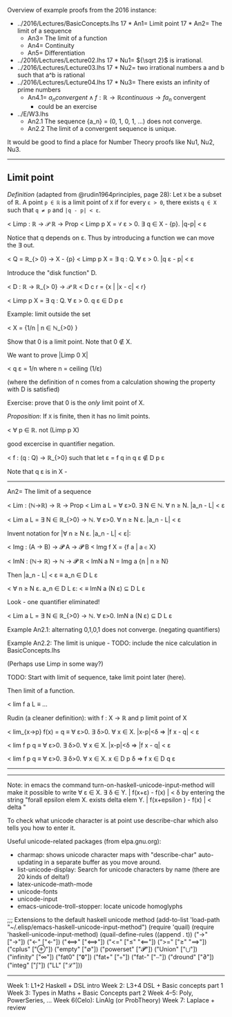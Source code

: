 Overview of example proofs from the 2016 instance:

* ../2016/Lectures/BasicConcepts.lhs
17    * An1= Limit point
17    * An2= The limit of a sequence
    * An3= The limit of a function
    * An4= Continuity
    * An5= Differentiation
* ../2016/Lectures/Lecture02.lhs
17    * Nu1= ${\sqrt 2}$ is irrational.
* ../2016/Lectures/Lecture03.lhs
17    * Nu2= two irrational numbers a and b such that a^b is rational
* ../2016/Lectures/Lecture04.lhs
17    * Nu3= There exists an infinity of prime numbers
    * An4.1= ${a_n} convergent ∧ f : ℝ → ℝ continuous → {f a_n}$ convergent
	    * could be an exercise
* ../E/W3.lhs
    * An2.1 The sequence {a_n} = (0, 1, 0, 1, ...) does not converge.
    * An2.2 The limit of a convergent sequence is unique.

It would be good to find a place for Number Theory proofs like Nu1, Nu2, Nu3.

----------------------------------------------------------------

## Limit point

*Definition* (adapted from @rudin1964principles, page 28): Let `X` be
a subset of ℝ.  A point `p ∈ ℝ` is a limit point of `X` if for every
`ε > 0`, there exists `q ∈ X` such that `q ≠ p` and `|q - p| < ε`.

< Limp : ℝ → 𝒫 ℝ → Prop
< Limp p X = ∀ ε > 0. ∃ q ∈ X - {p}. |q-p| < ε

Notice that q depends on ε. Thus by introducing a function we can move the ∃ out.

< Q = ℝ_{> 0} → X - {p}
< Limp p X = ∃ q : Q. ∀ ε > 0. |q ε - p| < ε

Introduce the "disk function" D.

< D : ℝ → ℝ_{> 0} → 𝒫 ℝ
< D c r = {x | |x - c| < r}

< Limp p X = ∃ q : Q. ∀ ε > 0. q ε ∈ D p ε

Example: limit outside the set

< X = {1/n | n ∈ ℕ_{>0} }

Show that 0 is a limit point. Note that 0 ∉ X.

We want to prove |Limp 0 X|

< q ε = 1/n where n = ceiling (1/ε)

(where the definition of n comes from a calculation showing the property with D is satisfied)

Exercise: prove that 0 is the _only_ limit point of X.

*Proposition*:  If `X` is finite, then it has no limit points.

< ∀ p ∈ ℝ. not (Limp p X)

good excercise in quantifier negation.

< f : (q : Q) → ℝ_{>0}   such that let ε = f q in q ε ∉ D p ε

Note that q ε is in X -

----------------------------------------------------------------

An2= The limit of a sequence

< Lim : (ℕ→ℝ) → ℝ → Prop
< Lim a L = ∀ ε>0. ∃ N ∈ ℕ. ∀ n ≥ N. |a_n - L| < ε

< Lim a L = ∃ N ∈ ℝ_{>0} → ℕ. ∀ ε>0. ∀ n ≥ N ε. |a_n - L| < ε

Invent notation for |∀ n ≥ N ε. |a_n - L| < ε|:

< Img : (A → B) → 𝓟 A → 𝓟 B
< Img f X = {f a | a ∈ X}

< ImN : (ℕ→ ℝ) → ℕ → 𝓟 ℝ
< ImN a N = Img a {n | n ≥ N}

Then |a_n - L| < ε   ≡  a_n ∈ D L ε

<    ∀ n ≥ N ε. a_n ∈ D L ε:
< ≡  ImN a (N ε) ⊆ D L ε

Look - one quantifier eliminated!

< Lim a L = ∃ N ∈ ℝ_{>0} → ℕ. ∀ ε>0. ImN a (N ε) ⊆ D L ε

Example An2.1: alternating 0,1,0,1 does not converge.
  (negating quantifiers)

Example An2.2: The limit is unique - TODO: include the nice calculation in BasicConcepts.lhs

(Perhaps use Limp in some way?)

TODO: Start with limit of sequence, take limit point later (here).

Then limit of a function.

< lim f a L  ≡ …

Rudin (a cleaner definition): with f : X → ℝ and p limit point of X

< lim_{x→p} f(x) = q  ≡ ∀ ε>0. ∃ δ>0. ∀ x ∈ X. |x-p|<δ ⇒ |f x - q| < ε

< lim f p q  ≡ ∀ ε>0. ∃ δ>0. ∀ x ∈ X. |x-p|<δ ⇒ |f x - q| < ε

< lim f p q  ≡ ∀ ε>0. ∃ δ>0. ∀ x ∈ X. x ∈ D p δ ⇒ f x ∈ D q ε


----------------------------------------------------------------


----

Note: in emacs the command
  turn-on-haskell-unicode-input-method
will make it possible to write
  ∀ ε ∈ X. ∃ δ ∈ Y. | f(x+ε) - f(x) | < δ
by entering the string
  "forall epsilon  elem X. exists delta  elem Y. | f(x+epsilon ) - f(x) | < delta "

To check what unicode character is at point use
  describe-char
which also tells you how to enter it.

Useful unicode-related packages (from elpa.gnu.org):
* charmap: shows unicode character maps with "describe-char" auto-updating in a separate buffer as you move around.
* list-unicode-display: Search for unicode characters by name (there are 20 kinds of delta!)
* latex-unicode-math-mode
* unicode-fonts
* unicode-input
* emacs-unicode-troll-stopper: locate unicode homoglyphs

;;; Extensions to the default haskell unicode method
(add-to-list 'load-path "~/.elisp/emacs-haskell-unicode-input-method")
(require 'quail)
(require 'haskell-unicode-input-method)
(quail-define-rules ((append . t))
                    ("->"               ["→"])
                    ("<-"               ["←"])
                    ("<==>"             ["⟺"])
                    ("<="               ["≤" "⟸"])
                    (">="               ["≥" "⟹"])
                    ("cplus"              ["⊕"])
                    ("empty"            ["∅"])
                    ("powerset"         ["𝓟"])
                    ("Union"            ["⋃"])
                    ("infinity"         ["∞"])
                    ("fat0"             ["𝟬"])
                    ("fat+"             ["⧾"])
                    ("fat-"             ["⧿"])
                    ("dround"           ["∂"])
                    ("integ"            ["∫"])
                    ("LL"               ["ℒ"]))


----------------------------------------------------------------

Week 1: L1+2 Haskell + DSL intro
Week 2: L3+4 DSL + Basic concepts part 1
Week 3: Types in Maths + Basic Concepts part 2
Week 4–5: Poly, PowerSeries, ...
Week 6(CeIo): LinAlg (or ProbTheory)
Week 7: Laplace + review
